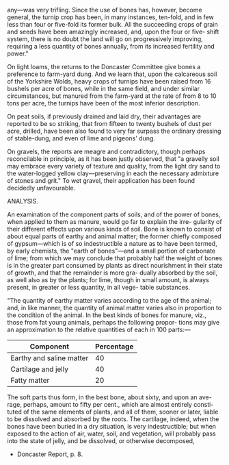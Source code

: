 any—was very trifling. Since the use of bones has, however, become
general, the turnip crop has been, in many instances, ten-fold, and in few
less than four or five-fold its former bulk. All the succeeding crops of
grain and seeds have been amazingly increased, and, upon the four or five-
shift system, there is no doubt the land will go on progressively improving,
requiring a less quantity of bones annually, from its increased fertility and
power."

On light loams, the returns to the Doncaster Committee give bones a
preference to farm-yard dung. And we learn that, upon the calcareous
soil of the Yorkshire Wolds, heavy crops of turnips have been raised from
16 bushels per acre of bones, while in the same field, and under similar
circumstances, but manured from the farm-yard at the rate of from 8 to
10 tons per acre, the turnips have been of the most inferior description.

On peat soils, if previously drained and laid dry, their advantages are
reported to be so striking, that from fifteen to twenty bushels of dust per
acre, drilled, have been also found to very far surpass the ordinary dressing
of stable-dung, and even of lime and pigeons' dung.

On gravels, the reports are meagre and contradictory, though perhaps
reconcilable in principle, as it has been justly observed, that "a gravelly soil
may embrace every variety of texture and quality, from the light dry sand
to the water-logged yellow clay—preserving in each the necessary admixture
of stones and grit." To wet gravel, their application has been found
decidedly unfavourable.

ANALYSIS.

An examination of the component parts of soils, and of the power of
bones, when applied to them as manure, would go far to explain the irre-
gularity of their different effects upon various kinds of soil. Bone is
known to consist of about equal parts of earthy and animal matter; the
former chiefly composed of gypsum—which is of so indestructible a nature
as to have been termed, by early chemists, the "earth of bones"—and a small
portion of carbonate of lime; from which we may conclude that probably
half the weight of bones is in the greater part consumed by plants as direct
nourishment in their state of growth, and that the remainder is more gra-
dually absorbed by the soil, as well also as by the plants; for lime, though
in small amount, is always present, in greater or less quantity, in all vege-
table substances.

"The quantity of earthy matter varies according to the age of the
animal; and, in like manner, the quantity of animal matter varies also in
proportion to the condition of the animal. In the best kinds of bones for
manure, viz., those from fat young animals, perhaps the following propor-
tions may give an approximation to the relative quantities of each in
100 parts:—

| Component                  | Percentage |
|----------------------------|------------|
| Earthy and saline matter   | 40         |
| Cartilage and jelly        | 40         |
| Fatty matter               | 20         |

The soft parts thus form, in the best bone, about sixty, and upon an ave-
rage, perhaps, amount to fifty per cent., which are almost entirely consti-
tuted of the same elements of plants, and all of them, sooner or later, liable
to be dissolved and absorbed by the roots. The cartilage, indeed, when
the bones have been buried in a dry situation, is very indestructible; but
when exposed to the action of air, water, soil, and vegetation, will probably
pass into the state of jelly, and be dissolved, or otherwise decomposed,

* Doncaster Report, p. 8.